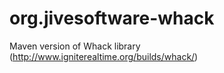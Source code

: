 # org.jivesoftware-whack
Maven version of Whack library (http://www.igniterealtime.org/builds/whack/)
